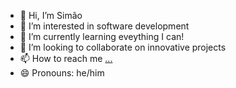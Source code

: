 - 👋 Hi, I’m Simão
- 👀 I’m interested in software development
- 🌱 I’m currently learning eveything I can!
- 💞️ I’m looking to collaborate on innovative projects
- 📫 How to reach me [...](https://www.linkedin.com/in/simaosousa02/)
- 😄 Pronouns: he/him

<!---
simaosousa1610/simaosousa1610 is a ✨ special ✨ repository because its `README.md` (this file) appears on your GitHub profile.
You can click the Preview link to take a look at your changes.
--->
